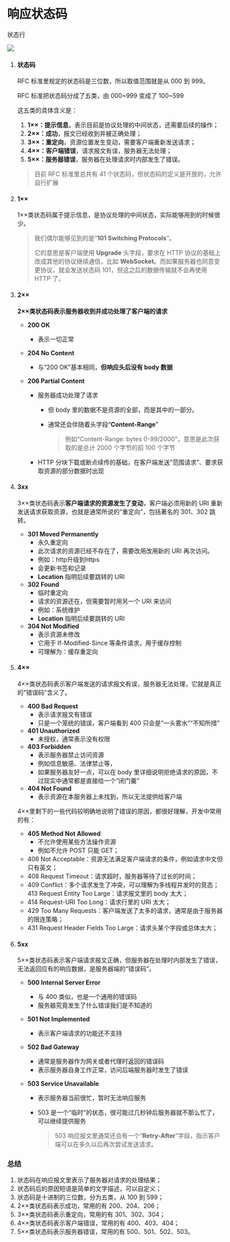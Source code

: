 # 响应状态码



状态行

<a data-fancybox title="" href="https://static001.geekbang.org/resource/image/a1/00/a1477b903cd4d5a69686683c0dbc3300.png">![](https://static001.geekbang.org/resource/image/a1/00/a1477b903cd4d5a69686683c0dbc3300.png)</a>





1. #### 状态码

   RFC 标准里规定的状态码是三位数，所以取值范围就是从 000 到 999。

   RFC 标准把状态码分成了五类，由 000~999 变成了 100~599

   这五类的具体含义是：

   1. **1××：提示信息**，表示目前是协议处理的中间状态，还需要后续的操作；
   2. **2××：成功**，报文已经收到并被正确处理；
   3. **3××：重定向**，资源位置发生变动，需要客户端重新发送请求；
   4. **4××：客户端错误**，请求报文有误，服务器无法处理；
   5. **5××：服务器错误**，服务器在处理请求时内部发生了错误。

   > 目前 RFC 标准里总共有 41 个状态码，但状态码的定义是开放的，允许自行扩展



2. #### 1××

   1××类状态码属于提示信息，是协议处理的中间状态，实际能够用到的时候很少。

   > 我们偶尔能够见到的是“**101 Switching Protocols**”。
   >
   > 它的意思是客户端使用 **Upgrade** 头字段，要求在 HTTP 协议的基础上改成其他的协议继续通信，比如 **WebSocket**。而如果服务器也同意变更协议，就会发送状态码 101，但这之后的数据传输就不会再使用 HTTP 了。



3. #### 2××

   **2××类状态码表示服务器收到并成功处理了客户端的请求**

   - **200 OK**

     - 表示一切正常

   - **204 No Content**

     - 与“200 OK”基本相同，**但响应头后没有 body 数据**

   - **206 Partial Content**

     - 服务器成功处理了请求

       - 但 body 里的数据不是资源的全部，而是其中的一部分。

       - 通常还会伴随着头字段“**Content-Range**”

         > 例如“Content-Range: bytes 0-99/2000”，意思是此次获取的是总计 2000 个字节的前 100 个字节

     - HTTP 分块下载或断点续传的基础，在客户端发送“范围请求”、要求获取资源的部分数据时出现



3. #### 3xx

   3××类状态码表示**客户端请求的资源发生了变动**，客户端必须用新的 URI 重新发送请求获取资源，也就是通常所说的“重定向”，包括著名的 301、302 跳转。

   - **301 Moved Permanently**
     - 永久重定向
     - 此次请求的资源已经不存在了，需要改用改用新的 URI 再次访问。
     - 例如：http升级到https
     - 会更新书签和记录
     - **Location** 指明后续要跳转的 URI
   - **302 Found**
     - 临时重定向
     - 请求的资源还在，但需要暂时用另一个 URI 来访问
     - 例如：系统维护
     - **Location** 指明后续要跳转的 URI
   - **304 Not Modified**
     - 表示资源未修改
     - 它用于 If-Modified-Since 等条件请求，用于缓存控制
     - 可理解为：缓存重定向



4. #### 4××

   4××类状态码表示客户端发送的请求报文有误，服务器无法处理，它就是真正的“错误码”含义了。

   - **400 Bad Request**
     - 表示请求报文有错误
     - 只是一个笼统的错误，客户端看到 400 只会是“一头雾水”“不知所措”
   - **401 Unauthorized**
     - 未授权，通常表示没有权限
   - **403 Forbidden**
     - 表示服务器禁止访问资源
     - 例如信息敏感、法律禁止等，
     - 如果服务器友好一点，可以在 body 里详细说明拒绝请求的原因，不过现实中通常都是直接给一个“闭门羹”
   - **404 Not Found**
     - 表示资源在本服务器上未找到，所以无法提供给客户端

   4××里剩下的一些代码较明确地说明了错误的原因，都很好理解，开发中常用的有：

   - **405 Method Not Allowed**
     - 不允许使用某些方法操作资源
     - 例如不允许 POST 只能 GET；
   - 406 Not Acceptable：资源无法满足客户端请求的条件，例如请求中文但只有英文；
   - 408 Request Timeout：请求超时，服务器等待了过长的时间；
   - 409 Conflict：多个请求发生了冲突，可以理解为多线程并发时的竞态；413 Request Entity Too Large：请求报文里的 body 太大；
   - 414 Request-URI Too Long：请求行里的 URI 太大；
   - 429 Too Many Requests：客户端发送了太多的请求，通常是由于服务器的限连策略；
   - 431 Request Header Fields Too Large：请求头某个字段或总体太大；



5. #### 5xx

   5××类状态码表示客户端请求报文正确，但服务器在处理时内部发生了错误，无法返回应有的响应数据，是服务器端的“错误码”。

   - **500 Internal Server Error**

     - 与 400 类似，也是一个通用的错误码
     - 服务器究竟发生了什么错误我们是不知道的

   - **501 Not Implemented**

     - 表示客户端请求的功能还不支持

   - **502 Bad Gateway**

     - 通常是服务器作为网关或者代理时返回的错误码
     - 表示服务器自身工作正常，访问后端服务器时发生了错误

   - **503 Service Unavailable**

     - 表示服务器当前很忙，暂时无法响应服务

     - 503 是一个“临时”的状态，很可能过几秒钟后服务器就不那么忙了，可以继续提供服务

       > 503 响应报文里通常还会有一个“**Retry-After**”字段，指示客户端可以在多久以后再次尝试发送请求。







### 总结

1. 状态码在响应报文里表示了服务器对请求的处理结果；
2. 状态码后的原因短语是简单的文字描述，可以自定义；
3. 状态码是十进制的三位数，分为五类，从 100 到 599；
4. 2××类状态码表示成功，常用的有 200、204、206；
5. 3××类状态码表示重定向，常用的有 301、302、304；
6. 4××类状态码表示客户端错误，常用的有 400、403、404；
7. 5××类状态码表示服务器错误，常用的有 500、501、502、503。



























































